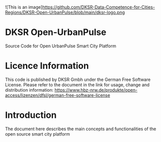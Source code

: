 ![This is an image]https://github.com/DKSR-Data-Competence-for-Cities-Regions/DKSR-Open-UrbanPulse/blob/main/dksr-logo.png
# DKSR Open-UrbanPulse
Source Code for Open UrbanPulse Smart City Platform

# Licence Information
This code is published by DKSR Gmbh under the German Free Software License. Please refer to the document in the link for usage, change and distribution information:
https://www.hbz-nrw.de/produkte/open-access/lizenzen/dfsl/german-free-software-license

# Introduction
The document here describes the main concepts and functionalities of the open source smart city platform 
